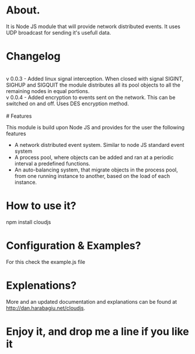 # About.
 It is Node JS module that will provide network distributed events. It uses UDP broadcast for sending it's usefull data.

# Changelog
<br/>
v 0.0.3 - Added linux signal interception. When closed with signal SIGINT, SIGHUP and SIGQUIT the module distributes all its pool objects to all the remaining nodes in equal portions.<br/>
v 0.0.4 - Added encryption to events sent on the network. This can be switched on and off. Uses DES encryption method.<br/>
<br/>
# Features

 This module is build upon Node JS and provides for the user the following features

* A network distributed event system. Similar to node JS standard event system
* A process pool, where objects can be added and ran at a periodic interval a predefined functions.
* An auto-balancing system, that migrate objects in the process pool, from one running instance to another, based on the load of each instance.

# How to use it?
 npm install cloudjs

# Configuration & Examples?
 For this check the example.js file

# Explenations?
 More and an updated documentation and explanations can be found at http://dan.harabagiu.net/cloudjs.

# Enjoy it, and drop me a line if you like it